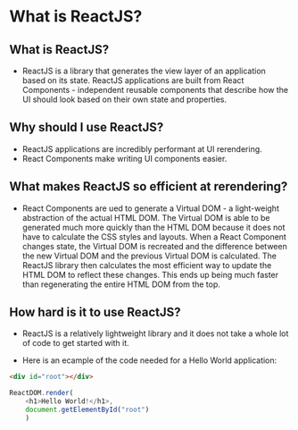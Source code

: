 # What is ReactJS?


## What is ReactJS?
* ReactJS is a library that generates the view layer of an application based on its state. ReactJS applications are built from React Components - independent reusable components that describe how the UI should look based on their own state and properties.

## Why should I use ReactJS?
* ReactJS applications are incredibly performant at UI rerendering.
* React Components make writing UI components easier.

## What makes ReactJS so efficient at rerendering?
* React Components are ued to generate a Virtual DOM - a light-weight abstraction of the actual HTML DOM. The Virtual DOM is able to be generated much more quickly than the HTML DOM because it does not have to calculate the CSS styles and layouts. When a React Component changes state, the Virtual DOM is recreated and the difference between the new Virtual DOM and the previous Virtual DOM is calculated. The ReactJS library then calculates the most efficient way to update the HTML DOM to reflect these changes. This ends up being much faster than regenerating the entire HTML DOM from the top.

## How hard is it to use ReactJS?
* ReactJS is a relatively lightweight library and it does not take a whole lot of code to get started with it.

* Here is an ecample of the code needed for a Hello World application:
```html
<div id="root"></div>
```

```javascript
ReactDOM.render(
    <h1>Hello World!</h1>,
    document.getElementById("root")
    )
```
